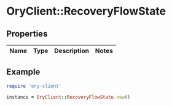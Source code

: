 # OryClient::RecoveryFlowState

## Properties

| Name | Type | Description | Notes |
| ---- | ---- | ----------- | ----- |

## Example

```ruby
require 'ory-client'

instance = OryClient::RecoveryFlowState.new()
```

